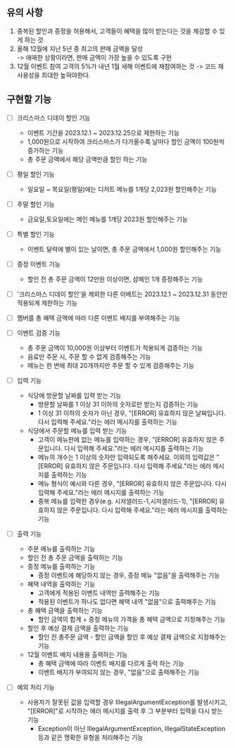 ## 유의 사항
1. 중복된 할인과 증정을 허용해서, 고객들이 혜택을 많이 받는다는 것을 체감할 수 있게 하는 것
2. 올해 12월에 지난 5년 중 최고의 판매 금액을 달성  
-> 애매한 상황이라면, 판매 금액이 가장 높을 수 있도록 구현
3. 12월 이벤트 참여 고객의 5%가 내년 1월 새해 이벤트에 재참여하는 것
-> 코드 재사용성을 최대한 높혀야한다.

## 구현할 기능
- [ ] 크리스마스 디데이 할인 기능 
  - 이벤트 기간을 2023.12.1 ~ 2023.12.25으로 제한하는 기능
  - 1,000원으로 시작하여 크리스마스가 다가올수록 날마다 할인 금액이 100원씩 증가하는 기능
  - 총 주문 금액에서 해당 금액만큼 할인 하는 기능  


- [ ] 평일 할인 기능
  - 일요일 ~ 목요일(평일)에는 디저트 메뉴를 1개당 2,023원 할인해주는 기능
- [ ] 주말 할인 기능
  - 금요일,토요일에는 메인 메뉴를 1개당 2023원 할인해주는 기능
- [ ] 특별 할인 기능
  - 이벤트 달력에 별이 있는 날이면, 총 주문 금액에서 1,000원 할인해주는 기능
- [ ] 증정 이벤트 기능
  - 할인 전 총 주문 금액이 12만원 이상이면, 샴페인 1개 증정해주는 기능
- [ ] '크리스마스 디데이 할인'을 제외한 다른 이베트는 2023.12.1 ~ 2023.12.31 동안만 적용되게 제한하는 기능  


- [ ] 멤버를 총 혜택 금액에 따라 다른 이벤트 배지를 부여해주는 기능  


- [ ] 이벤트 검증 기능
  - 총 주문 금액이 10,000원 이상부터 이벤트가 적용되게 검증하는 기능
  - 음료만 주문 시, 주문 할 수 없게 검증해주는 기능
  - 메뉴는 한 번에 최대 20개까지만 주문 할 수 있게 검증해주는 기능  
  

- [ ] 입력 기능
  - 식당에 방문할 날짜를 입력 받는 기능
    - 방문할 날짜를 1 이상 31 이하의 숫자로만 받는지 검증하는 기능
    - 1 이상 31 이하의 숫자가 아닌 경우, "[ERROR] 유효하지 않은 날짜입니다. 다시 입력해 주세요."라는 에러 메시지를 출력하는 기능
  - 식당에서 주문할 메뉴를 입력 받는 기능
    - 고객이 메뉴판에 없는 메뉴를 입력하는 경우, "[ERROR] 유효하지 않은 주문입니다. 다시 입력해 주세요."라는 에러 메시지를 출력하는 기능
    - 메뉴의 개수는 1 이상의 숫자만 입력되도록 해주세요. 이외의 입력값은 "[ERROR] 유효하지 않은 주문입니다. 다시 입력해 주세요."라는 에러 메시지를 출력하는 기능
    - 메뉴 형식이 예시와 다른 경우, "[ERROR] 유효하지 않은 주문입니다. 다시 입력해 주세요."라는 에러 메시지를 출력하는 기능
    - 중복 메뉴를 입력한 경우(e.g. 시저샐러드-1,시저샐러드-1), "[ERROR] 유효하지 않은 주문입니다. 다시 입력해 주세요."라는 에러 메시지를 출력하는 기능


- [ ] 출력 기능
  - 주문 메뉴를 출력하는 기능
  - 할인 전 총 주문 금액을 출력하는 기능
  - 증정 메뉴를 출력하는 기능
    - 증정 이벤트에 해당하지 않는 경우, 증정 메뉴 "없음"을 출력해주는 기능
  - 혜택 내역을 출력하는 기능
    - 고객에게 적용된 이벤트 내역만 출력해주는 기능
    - 적용된 이벤트가 하나도 없다면 혜택 내역 "없음"으로 출력해주는 기능
  - 총 혜택 금액을 출력하는 기능
    - 할인 금액의 합계 + 증정 메뉴의 가격을 총 혜택 금액으로 지정해주는 기능
  - 할인 후 예상 결제 금액을 출력하는 기능
    - 할인 전 총주문 금액 - 할인 금액을 할인 후 예상 결제 금액으로 지정해주는 기능
  - 12월 이벤트 배지 내용을 출력하는 기능
    - 총 혜택 금액에 따라 이벤트 배지를 다르게 출력 하는 기능
    - 이벤트 배지가 부여되지 않는 경우, "없음"으로 출력해주는 기능  

    
- [ ] 예외 처리 기능
  - 사용자가 잘못된 값을 입력할 경우 IllegalArgumentException를 발생시키고, "[ERROR]"로 시작하는 에러 메시지를 출력 후 그 부분부터 입력을 다시 받는 기능
    -  Exception이 아닌 IllegalArgumentException, IllegalStateException 등과 같은 명확한 유형을 처리해주는 기능

